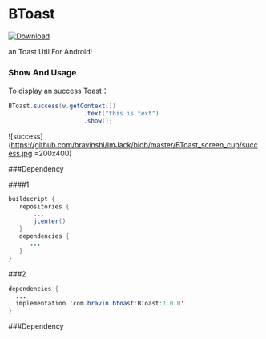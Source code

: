 # BToast

 [![Download](https://api.bintray.com/packages/bsss/maven/BToast/images/download.svg) ](https://bintray.com/bsss/maven/BToast/_latestVersion)
 
 an Toast Util For Android!
 
### Show And Usage
  
  To display an success Toast：
  
   ```Java
   BToast.success(v.getContext())
                        .text("this is text")
                        .show();
   ```
   
   ![success](https://github.com/bravinshi/ImJack/blob/master/BToast_screen_cup/success.jpg =200x400) 
  
  
 
###Dependency
 
####1
 
 ```Java
 buildscript {
    repositories {
        ...
        jcenter()
    }
    dependencies {
       ...
    }
 }
```

###2
 
  ```Java
 dependencies {
    ...
    implementation 'com.bravin.btoast:BToast:1.0.0'
 }
 ```
 
 ###Dependency
 